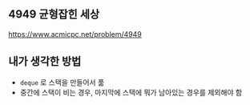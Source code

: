 ## 4949 균형잡힌 세상

<https://www.acmicpc.net/problem/4949>

## 내가 생각한 방법

- `deque` 로 스택을 만들어서 풂
- 중간에 스택이 비는 경우, 마지막에 스택에 뭐가 남아있는 경우를 제외해야 함
